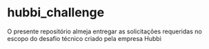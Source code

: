 # hubbi_challenge
O presente repositório almeja entregar as solicitações requeridas no escopo do desafio técnico criado pela empresa Hubbi
